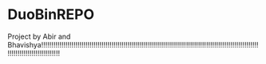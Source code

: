 # DuoBinREPO

Project by Abir and Bhavishya!!!!!!!!!!!!!!!!!!!!!!!!!!!!!!!!!!!!!!!!!!!!!!!!!!!!!!!!!!!!!!!!!!!!!!!!!!!!!!!!!!!!!!!!!!!!!!!!!!!!!!!!!!!!!!!!!!!!!!!!!!!!!!!!!!!!!!
